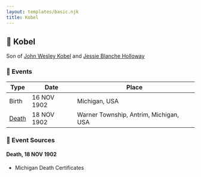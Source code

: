 ```yaml
---
layout: templates/basic.njk
title: Kobel
---
```

## 🔵 Kobel

Son of [John Wesley Kobel](/people/2/24649136) and [Jessie Blanche Holloway](/people/2/29242864)

### 📆 Events

Type | Date | Place
------ | ------ | ------
Birth | 16 NOV 1902 | Michigan, USA
[Death](#event-event-3) | 18 NOV 1902 | Warner Township, Antrim, Michigan, USA

### 📰 Event Sources

#### <a id="event-event-3"></a> Death, 18 NOV 1902
* Michigan Death Certificates
